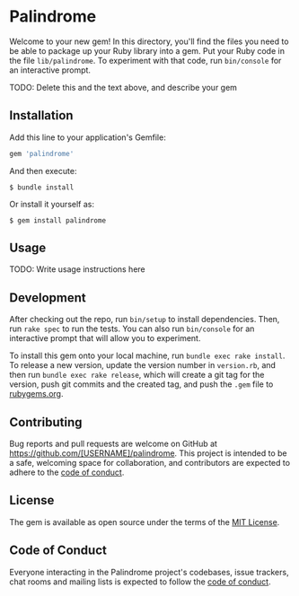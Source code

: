 # Palindrome

Welcome to your new gem! In this directory, you'll find the files you need to be able to package up your Ruby library into a gem. Put your Ruby code in the file `lib/palindrome`. To experiment with that code, run `bin/console` for an interactive prompt.

TODO: Delete this and the text above, and describe your gem

## Installation

Add this line to your application's Gemfile:

```ruby
gem 'palindrome'
```

And then execute:

    $ bundle install

Or install it yourself as:

    $ gem install palindrome

## Usage

TODO: Write usage instructions here

## Development

After checking out the repo, run `bin/setup` to install dependencies. Then, run `rake spec` to run the tests. You can also run `bin/console` for an interactive prompt that will allow you to experiment.

To install this gem onto your local machine, run `bundle exec rake install`. To release a new version, update the version number in `version.rb`, and then run `bundle exec rake release`, which will create a git tag for the version, push git commits and the created tag, and push the `.gem` file to [rubygems.org](https://rubygems.org).

## Contributing

Bug reports and pull requests are welcome on GitHub at https://github.com/[USERNAME]/palindrome. This project is intended to be a safe, welcoming space for collaboration, and contributors are expected to adhere to the [code of conduct](https://github.com/[USERNAME]/palindrome/blob/master/CODE_OF_CONDUCT.md).

## License

The gem is available as open source under the terms of the [MIT License](https://opensource.org/licenses/MIT).

## Code of Conduct

Everyone interacting in the Palindrome project's codebases, issue trackers, chat rooms and mailing lists is expected to follow the [code of conduct](https://github.com/[USERNAME]/palindrome/blob/master/CODE_OF_CONDUCT.md).
